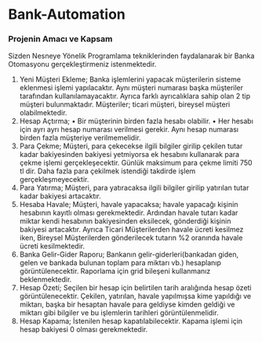 # Bank-Automation
### Projenin Amacı ve Kapsam
Sizden Nesneye Yönelik Programlama tekniklerinden faydalanarak bir Banka Otomasyonu
gerçekleştirmeniz istenmektedir.
1. Yeni Müşteri Ekleme; Banka işlemlerini yapacak müşterilerin sisteme eklenmesi işlemi
yapılacaktır. Aynı müşteri numarası başka müşteriler tarafından kullanılamayacaktır. Ayrıca farklı
ayrıcalıklara sahip olan 2 tip müşteri bulunmaktadır. Müşteriler; ticari müşteri, bireysel müşteri
olabilmektedir.
2. Hesap Açtırma;
• Bir müşterinin birden fazla hesabı olabilir.
• Her hesabı için ayrı ayrı hesap numarası verilmesi gerekir. Aynı hesap numarası birden
fazla müşteriye verilmemelidir.
3. Para Çekme; Müşteri, para çekecekse ilgili bilgiler girilip çekilen tutar kadar bakiyesinden
bakiyesi yetmiyorsa ek hesabını kullanarak para çekme işlemi gerçekleşecektir. Günlük maksimum
para çekme limiti 750 tl dir. Daha fazla para çekilmek istendiği takdirde işlem gerçekleşmeyecektir.
4. Para Yatırma; Müşteri, para yatıracaksa ilgili bilgiler girilip yatırılan tutar kadar bakiyesi
artacaktır.
5. Hesaba Havale; Müşteri, havale yapacaksa; havale yapacağı kişinin hesabının kayıtlı olması
gerekmektedir. Ardından havale tutarı kadar miktar kendi hesabının bakiyesinden eksilecek,
gönderdiği kişinin bakiyesi artacaktır. Ayrıca Ticari Müşterilerden havale ücreti kesilmez iken,
Bireysel Müşterilerden gönderilecek tutarın %2 oranında havale ücreti kesilmektedir.
6. Banka Gelir-Gider Raporu; Bankanın gelir-giderleri(bankadan giden, gelen ve bankada bulunan
toplam para miktarı vb.) hesaplanıp görüntülenecektir. Raporlama için grid bileşeni kullanmanız
beklenmektedir.
7. Hesap Özeti; Seçilen bir hesap için belirtilen tarih aralığında hesap özeti görüntülenecektir.
Çekilen, yatırılan, havale yapılmışsa kime yapıldığı ve miktarı, başka bir hesaptan havale para
geldiyse kimden geldiği ve miktarı gibi bilgiler ve bu işlemlerin tarihleri görüntülenmelidir.
8. Hesap Kapama; İstenilen hesap kapatılabilecektir. Kapama işlemi için hesap bakiyesi 0 olması
gerekmektedir.
